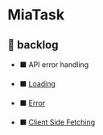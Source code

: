 # MiaTask

## 📃 backlog

- ⬛ API error handling

- ⬛ [Loading](https://nextjs.org/docs/pages/building-your-application/data-fetching/forms-and-mutations#displaying-loading-state)
- ⬛ [Error](https://nextjs.org/docs/pages/building-your-application/data-fetching/forms-and-mutations#error-handling)
- ⬛ [Client Side Fetching](https://nextjs.org/docs/pages/building-your-application/data-fetching/client-side)
